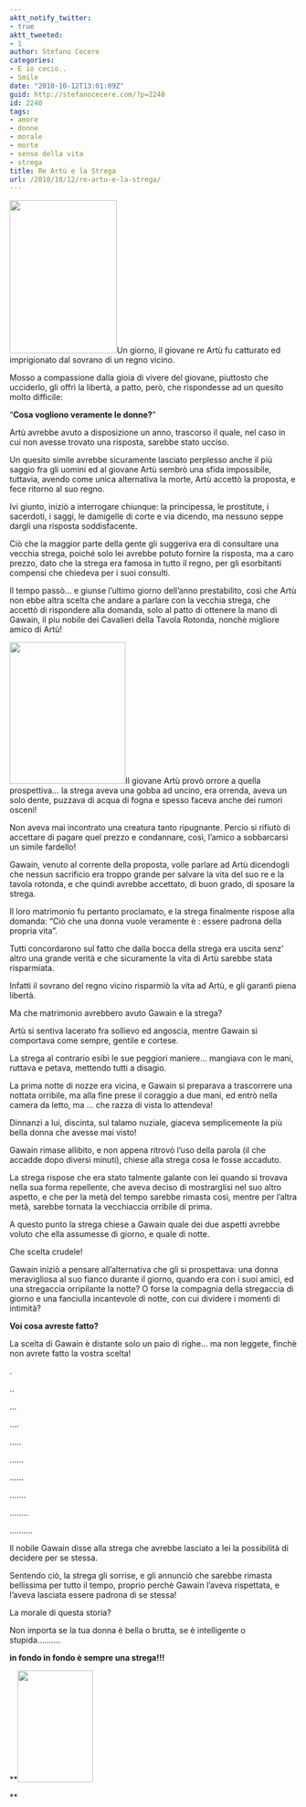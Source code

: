 ```yaml
---
aktt_notify_twitter:
- true
aktt_tweeted:
- 1
author: Stefano Cecere
categories:
- E io cecio..
- Smile
date: "2010-10-12T13:01:09Z"
guid: http://stefanocecere.com/?p=2240
id: 2240
tags:
- amore
- donne
- morale
- morte
- senso della vita
- strega
title: Re Artù e la Strega
url: /2010/10/12/re-artu-e-la-strega/
---
```


<img class="alignleft size-full wp-image-2245" title="re-artù" src="http://stefanocecere.com/wp-content/uploads/sites/3/2010/10/re-artù.jpeg" alt="" width="188" height="268" />Un giorno, il giovane re Artù fu catturato ed imprigionato dal sovrano di un regno vicino.

Mosso a compassione dalla gioia di vivere del giovane, piuttosto che ucciderlo, gli offrì la libertà, a patto, però, che rispondesse ad un quesito molto difficile:
  
&#8220;**Cosa vogliono veramente le donne?**&#8221;

Artù avrebbe avuto a disposizione un anno, trascorso il quale, nel caso in cui non avesse trovato una risposta, sarebbe stato ucciso.

Un quesito simile avrebbe sicuramente lasciato perplesso anche il più saggio fra gli uomini ed al giovane Artù sembrò una sfida impossibile, tuttavia, avendo come unica alternativa la morte, Artù accettò la proposta, e fece ritorno al suo regno.

Ivi giunto, iniziò a interrogare chiunque: la principessa, le prostitute, i sacerdoti, i saggi, le damigelle di corte e via dicendo, ma nessuno seppe dargli una risposta soddisfacente.

Ciò che la maggior parte della gente gli suggeriva era di consultare una vecchia strega, poiché solo lei avrebbe potuto fornire la risposta, ma a caro prezzo, dato che la strega era famosa in tutto il regno, per gli esorbitanti compensi che chiedeva per i suoi consulti.

Il tempo passò&#8230; e giunse l&#8217;ultimo giorno dell&#8217;anno prestabilito, così che Artù non ebbe altra scelta che andare a parlare con la vecchia strega, che accettò di rispondere alla domanda, solo al patto di ottenere la mano di Gawain, il piu nobile dei Cavalieri della Tavola Rotonda, nonchè migliore amico di Artù!

<img class="alignright size-full wp-image-2246" title="strega" src="http://stefanocecere.com/wp-content/uploads/sites/3/2010/10/strega.jpeg" alt="" width="203" height="248" />Il giovane Artù provò orrore a quella prospettiva&#8230; la strega aveva una gobba ad uncino, era orrenda, aveva un solo dente, puzzava di acqua di fogna e spesso faceva anche dei rumori osceni!

Non aveva mai incontrato una creatura tanto ripugnante. Percio si rifiutò di accettare di pagare quel prezzo e condannare, così, l&#8217;amico a sobbarcarsi un simile fardello!

Gawain, venuto al corrente della proposta, volle parlare ad Artù dicendogli che nessun sacrificio era troppo grande per salvare la vita del suo re e la tavola rotonda, e che quindi avrebbe accettato, di buon grado, di sposare la strega.

Il loro matrimonio fu pertanto proclamato, e la strega finalmente rispose alla domanda: &#8220;Ciò che una donna vuole veramente è : essere padrona della propria vita&#8221;.

Tutti concordarono sul fatto che dalla bocca della strega era uscita senz&#8217; altro una grande verità e che sicuramente la vita di Artù sarebbe stata risparmiata.

Infatti il sovrano del regno vicino risparmiò la vita ad Artù, e gli garantì piena libertà.

Ma che matrimonio avrebbero avuto Gawain e la strega?
  
Artù si sentiva lacerato fra sollievo ed angoscia, mentre Gawain si comportava come sempre, gentile e cortese.

La strega al contrario esibì le sue peggiori maniere&#8230; mangiava con le mani, ruttava e petava, mettendo tutti a disagio.

La prima notte di nozze era vicina, e Gawain si preparava a trascorrere una nottata orribile, ma alla fine prese il coraggio a due mani, ed entrò nella camera da letto, ma &#8230; che razza di vista lo attendeva!

Dinnanzi a lui, discinta, sul talamo nuziale, giaceva semplicemente la più bella donna che avesse mai visto!

Gawain rimase allibito, e non appena ritrovò l&#8217;uso della parola (il che accadde dopo diversi minuti), chiese alla strega cosa le fosse accaduto.

La strega rispose che era stato talmente galante con lei quando si trovava nella sua forma repellente, che aveva deciso di mostrarglisi nel suo altro aspetto, e che per la metà del tempo sarebbe rimasta così, mentre per l&#8217;altra metà, sarebbe tornata la vecchiaccia orribile di prima.

A questo punto la strega chiese a Gawain quale dei due aspetti avrebbe voluto che ella assumesse di giorno, e quale di notte.

Che scelta crudele!

Gawain iniziò a pensare all&#8217;alternativa che gli si prospettava: una donna meravigliosa al suo fianco durante il giorno, quando era con i suoi amici, ed una stregaccia orripilante la notte? O forse la compagnia della stregaccia di giorno e una fanciulla incantevole di notte, con cui dividere i momenti di intimità?

**Voi cosa avreste fatto?**

La scelta di Gawain è distante solo un paio di righe&#8230; ma non leggete, finchè non avrete fatto la vostra scelta!

.

..

&#8230;

&#8230;.

&#8230;..

&#8230;&#8230;

&#8230;&#8230;

&#8230;&#8230;.

&#8230;&#8230;..

&#8230;&#8230;&#8230;.

Il nobile Gawain disse alla strega che avrebbe lasciato a lei la possibilità di decidere per se stessa.

Sentendo ciò, la strega gli sorrise, e gli annunciò che sarebbe rimasta bellissima per tutto il tempo, proprio perchè Gawain l&#8217;aveva rispettata, e l&#8217;aveva lasciata essere padrona di se stessa!

La morale di questa storia?

Non importa se la tua donna è bella o brutta, se è intelligente o stupida&#8230;&#8230;&#8230;.
  
 **in fondo in fondo è sempre una strega!!!**

**<img class="aligncenter size-full wp-image-2248" title="streghetta" src="http://stefanocecere.com/wp-content/uploads/sites/3/2010/10/streghetta.jpeg" alt="" width="132" height="196" />
  
**